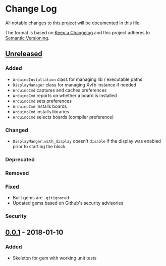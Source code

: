 # Change Log
All notable changes to this project will be documented in this file.

The format is based on [Keep a Changelog](http://keepachangelog.com/)
and this project adheres to [Semantic Versioning](http://semver.org/).

## [Unreleased]
### Added
- `ArduinoInstallation` class for managing lib / executable paths
- `DisplayManager` class for managing Xvfb instance if needed
- `ArduinoCmd` captures and caches preferences
- `ArduinoCmd` reports on whether a board is installed
- `ArduinoCmd` sets preferences
- `ArduinoCmd` installs boards
- `ArduinoCmd` installs libraries
- `ArduinoCmd` selects boards (compiler preference)

### Changed
- `DisplayManger.with_display` doesn't `disable` if the display was enabled prior to starting the block

### Deprecated

### Removed

### Fixed
- Built gems are `.gitignore`d
- Updated gems based on Github's security advisories

### Security


## [0.0.1] - 2018-01-10
### Added
- Skeleton for gem with working unit tests


[Unreleased]: https://github.com/ifreecarve/arduino_ci/compare/v0.0.1...HEAD
[0.0.1]: https://github.com/ifreecarve/arduino_ci/compare/v0.0.0...v0.0.1
